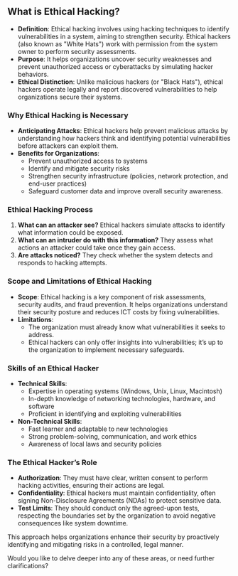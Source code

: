 ## What is Ethical Hacking?

- **Definition**: Ethical hacking involves using hacking techniques to identify vulnerabilities in a system, aiming to strengthen security. Ethical hackers (also known as "White Hats") work with permission from the system owner to perform security assessments.
- **Purpose**: It helps organizations uncover security weaknesses and prevent unauthorized access or cyberattacks by simulating hacker behaviors.
- **Ethical Distinction**: Unlike malicious hackers (or "Black Hats"), ethical hackers operate legally and report discovered vulnerabilities to help organizations secure their systems.

### **Why Ethical Hacking is Necessary**

- **Anticipating Attacks**: Ethical hackers help prevent malicious attacks by understanding how hackers think and identifying potential vulnerabilities before attackers can exploit them.
- **Benefits for Organizations**:
    - Prevent unauthorized access to systems
    - Identify and mitigate security risks
    - Strengthen security infrastructure (policies, network protection, and end-user practices)
    - Safeguard customer data and improve overall security awareness.

### **Ethical Hacking Process**

1. **What can an attacker see?** Ethical hackers simulate attacks to identify what information could be exposed.
2. **What can an intruder do with this information?** They assess what actions an attacker could take once they gain access.
3. **Are attacks noticed?** They check whether the system detects and responds to hacking attempts.

### **Scope and Limitations of Ethical Hacking**

- **Scope**: Ethical hacking is a key component of risk assessments, security audits, and fraud prevention. It helps organizations understand their security posture and reduces ICT costs by fixing vulnerabilities.
- **Limitations**:
    - The organization must already know what vulnerabilities it seeks to address.
    - Ethical hackers can only offer insights into vulnerabilities; it’s up to the organization to implement necessary safeguards.

### **Skills of an Ethical Hacker**

- **Technical Skills**:
    - Expertise in operating systems (Windows, Unix, Linux, Macintosh)
    - In-depth knowledge of networking technologies, hardware, and software
    - Proficient in identifying and exploiting vulnerabilities
- **Non-Technical Skills**:
    - Fast learner and adaptable to new technologies
    - Strong problem-solving, communication, and work ethics
    - Awareness of local laws and security policies

### **The Ethical Hacker’s Role**

- **Authorization**: They must have clear, written consent to perform hacking activities, ensuring their actions are legal.
- **Confidentiality**: Ethical hackers must maintain confidentiality, often signing Non-Disclosure Agreements (NDAs) to protect sensitive data.
- **Test Limits**: They should conduct only the agreed-upon tests, respecting the boundaries set by the organization to avoid negative consequences like system downtime.

This approach helps organizations enhance their security by proactively identifying and mitigating risks in a controlled, legal manner.

Would you like to delve deeper into any of these areas, or need further clarifications?